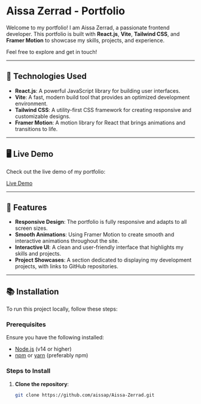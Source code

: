 # Aissa Zerrad - Portfolio

Welcome to my portfolio! I am Aissa Zerrad, a passionate frontend developer. This portfolio is built with **React.js**, **Vite**, **Tailwind CSS**, and **Framer Motion** to showcase my skills, projects, and experience.

Feel free to explore and get in touch!

---

## 🔧 Technologies Used

- **React.js**: A powerful JavaScript library for building user interfaces.
- **Vite**: A fast, modern build tool that provides an optimized development environment.
- **Tailwind CSS**: A utility-first CSS framework for creating responsive and customizable designs.
- **Framer Motion**: A motion library for React that brings animations and transitions to life.

---

## 🖥️ Live Demo

Check out the live demo of my portfolio:

[Live Demo](https://aissazerrad.org)

---

## 🚀 Features

- **Responsive Design**: The portfolio is fully responsive and adapts to all screen sizes.
- **Smooth Animations**: Using Framer Motion to create smooth and interactive animations throughout the site.
- **Interactive UI**: A clean and user-friendly interface that highlights my skills and projects.
- **Project Showcases**: A section dedicated to displaying my development projects, with links to GitHub repositories.

---

## 📚 Installation

To run this project locally, follow these steps:

### Prerequisites
Ensure you have the following installed:
- [Node.js](https://nodejs.org/) (v14 or higher)
- [npm](https://www.npmjs.com/) or [yarn](https://yarnpkg.com/) (preferably npm)

### Steps to Install

1. **Clone the repository**:
   ```bash
   git clone https://github.com/aissap/Aissa-Zerrad.git
